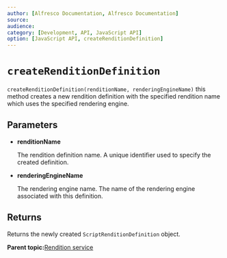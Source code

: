 ```yaml
---
author: [Alfresco Documentation, Alfresco Documentation]
source: 
audience: 
category: [Development, API, JavaScript API]
option: [JavaScript API, createRenditionDefinition]
---
```


# `createRenditionDefinition`

`createRenditionDefinition(renditionName, renderingEngineName)` this method creates a new rendition definition with the specified rendition name which uses the specified rendering engine.

## Parameters

-   **renditionName**

    The rendition definition name. A unique identifier used to specify the created definition.

-   **renderingEngineName**

    The rendering engine name. The name of the rendering engine associated with this definition.


## Returns

Returns the newly created `ScriptRenditionDefinition` object.

**Parent topic:**[Rendition service](../references/API-JS-RenditionService.md)

